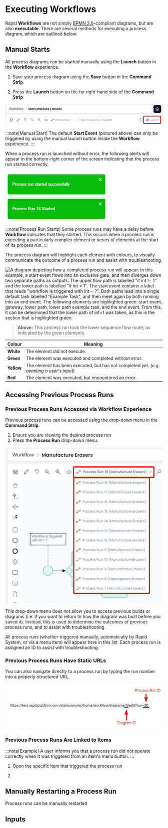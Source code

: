 # Executing Workflows

Rapid **Workflows** are not simply [BPMN 2.0](https://www.bpmn.org/)-compliant diagrams, but are also **executable**. There are several methods for executing a process diagram, which are outlined below:

## Manual Starts

All process diagrams can be started manually using the **Launch** button in the **Workflow** experience.

1. Save your process diagram using the **Save** button in the **Command Strip**.

2. Press the **Launch** button on the far right-hand side of the **Command Strip**

![A screenshot of the jumbotron and command strip at the top of the Workflow experience. At the far right of the screenshot is the Launch button. The button is annotated with a red box around it to highlight its location. The launch button has a picture of a rocket ship, and the word "Launch".](<Workflow Manual Launch Button.png>)

:::note[Manual Start]
The default **Start Event** (pictured above) can only be triggered by using the manual launch button inside the **Workflow** experience.
:::

When a process run is launched without error, the following alerts will appear in the bottom-right corner of the screen indicating that the process run started correctly.

![A screenshot showing the appearance of the alerts for a successful run. There are two rectangles with white text, indicating a positive outcome. The top alert reads: "Process run started successfully" and "Process Run 18 Started".](<Process Run Popup.png>)

:::note[Process Run Starts]
Some process runs may have a delay before **Workflow** indicates that they started. This occurs when a process run is executing a particularly complex element or series of elements at the start of its process run.
:::

The process diagram will highlight each element with colours, to visually communicate the outcome of a process run and assist with troubleshooting.

![A diagram depicting how a completed process run will appear. In this example, a start event flows into an exclusive gate, and then diverges down two separate paths as outputs. The upper flow path is labelled "if int != 1" and the lower path is labelled "if int = 1". The start event contains a label that reads "workflow is triggered with int = ?". Both paths lead into a single default task labelled "Example Task", and then meet again by both running into an end event. The following elements are highlighted green: start event, gateway, lower path, lower path example task, and the end event. From this, it can be determined that the lower path of int=1 was taken, as this is the section that is highlighted green.](<Process Run Feedback.png>)

> **Above:** This process run took the lower sequence flow route, as indicated by the green elements.

| Colour | Meaning |
| --- | --- |
| **White** | The element did not execute. |
| **Green** | The element was executed and completed without error. |
| **Yellow** | The element has been executed, but has not completed yet. *(e.g. awaiting a user's input)* |
| **Red** | The element was executed, but encountered an error. |

## Accessing Previous Process Runs

### Previous Process Runs Accessed via Workflow Experience

Previous process runs can be accessed using the drop-down menu in the **Command Strip**.
1. Ensure you are viewing the desired process run
2. Press the **Process Run** drop-down menu.

![A screenshot that shows the ](<Process Run Versions.png>)

This drop-down menu does not allow you to access previous builds or diagrams (i.e. if you want to return to how the diagram was built before you saved it). Instead, this is used to determine the outcomes of previous process runs, and to assist with troubleshooting.

All process runs (whether triggered manually, automatically by Rapid System, or via a menu item) will appear here in this list. Each process run is assigned an ID to assist with troubleshooting.

### Previous Process Runs Have Static URLs

You can also navigate directly to a process run by typing the run number into a properly-structured URL.

![Alt text](<Process Run URL.png>)

### Previous Process Runs Are Linked to Items

:::note[Example]
A user informs you that a process run did not operate correctly when it was triggered from an item's menu button.
:::

1. Open the specific item that triggered the process run

2. 




## Manually Restarting a Process Run

Process runs can be manually restarted 

## Inputs


